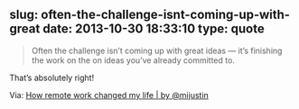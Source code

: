 slug: often-the-challenge-isnt-coming-up-with-great
date: 2013-10-30 18:33:10
type: quote
---

> Often the challenge isn’t coming up with great ideas — it’s finishing the work on the on ideas you’ve already committed to.

That’s absolutely right!

 Via: [How remote work changed my life | by @mijustin](http://justinjackson.ca/remote/)
